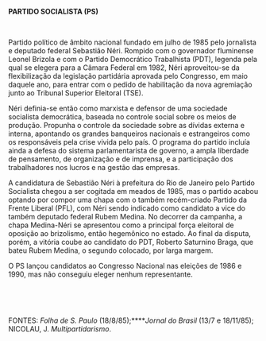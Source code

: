 **PARTIDO SOCIALISTA (PS)**

 

Partido político de âmbito nacional fundado em julho de 1985 pelo
jornalista e deputado federal Sebastião Néri. Rompido com o governador
fluminense Leonel Brizola e com o Partido Democrático Trabalhista (PDT),
legenda pela qual se elegera para a Câmara Federal em 1982, Néri
aproveitou-se da flexibilização da legislação partidária aprovada pelo
Congresso, em maio daquele ano, para entrar com o pedido de habilitação
da nova agremiação junto ao Tribunal Superior Eleitoral (TSE).

Néri definia-se então como marxista e defensor de uma sociedade
socialista democrática, baseada no controle social sobre os meios de
produção. Propunha o controle da sociedade sobre as dívidas externa e
interna, apontando os grandes banqueiros nacionais e estrangeiros como
os responsáveis pela crise vivida pelo país. O programa do partido
incluía ainda a defesa do sistema parlamentarista de governo, a ampla
liberdade de pensamento, de organização e de imprensa, e a participação
dos trabalhadores nos lucros e na gestão das empresas.

A candidatura de Sebastião Néri à prefeitura do Rio de Janeiro pelo
Partido Socialista chegou a ser cogitada em meados de 1985, mas o
partido acabou optando por compor uma chapa com o também recém-criado
Partido da Frente Liberal (PFL), com Néri sendo indicado como candidato
a vice do também deputado federal Rubem Medina. No decorrer da campanha,
a chapa Medina-Néri se apresentou como a principal força eleitoral de
oposição ao brizolismo, então hegemônico no estado. Ao final da disputa,
porém, a vitória coube ao candidato do PDT, Roberto Saturnino Braga, que
bateu Rubem Medina, o segundo colocado, por larga margem.

O PS lançou candidatos ao Congresso Nacional nas eleições de 1986 e
1990, mas não conseguiu eleger nenhum representante.

 

 

FONTES: *Folha de S. Paulo* (18/8/85);*****Jornal do Brasil* (13/7 e
18/11/85); NICOLAU, J. *Multipartidarismo*.

 
